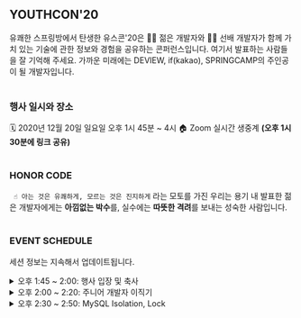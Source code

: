 ## YOUTHCON'20
유쾌한 스프링방에서 탄생한 유스콘'20은 👨‍🎓 젊은 개발자와 👨‍🏫 선배 개발자가 함께 
가치 있는 기술에 관한 정보와 경험을 공유하는 콘퍼런스입니다. 
여기서 발표하는 사람들을 잘 기억해 주세요. 
가까운 미래에는 DEVIEW, if(kakao), SPRINGCAMP의 주인공이 될 개발자입니다.
<br><br>



### 행사 일시와 장소
🗓️ 2020년 12월 20일 일요일 오후 1시 45분 ~ 4시
🏠 Zoom 실시간 생중계 **(오후 1시 30분에 링크 공유)**
<br><br>



### HONOR CODE

` ☝️ 아는 것은 유쾌하게, 모르는 것은 진지하게`
라는 모토를 가진 우리는 용기 내 발표한 젊은 개발자에게는 **아낌없는 박수**를, 실수에는 **따뜻한 격려**를 보내는 성숙한 사람입니다.
<br><br>



### EVENT SCHEDULE
세션 정보는 지속해서 업데이트됩니다.


<details>
    <summary> 오후 1:45 ~ 2:00: 행사 입장 및 축사 </summary>
    
</details>


<details>
    <summary> 오후 2:00 ~ 2:20: 주니어 개발자 이직기 </summary>
    
    👨‍💻 컴공돌이
    💬 학생 때 인턴 시작부터 스타트업에 첫 취업을 하게 되고 이직을 결심하게 된 계기부터, 어떻게 일과 병행하면서 공부와 이직 준비를 하였는지, 
    퇴사는 어떻게 하였는지를 공유합니다. 또 이직 후 어려웠던 점이나, 전 회사에서 내가 성장했다고 알게 되었던 점 등을 소개합니다.
    
</details>


<details>
    <summary> 오후 2:30 ~ 2:50: MySQL Isolation, Lock </summary>
    
    👨‍💻 오길환
    💬 친구가 개발하고 있는 예약 사이트 코드 리뷰 중 발견한 문제점! 하나의 물건을 여러 명이 예약이 가능했다...! 
    해당 문제를 해결하기 위해 간단히 적용한 lock에 대해서 알아보고, 나아가서 isolation에 대해서 간단히 알아봅니다!</details>


<details>
    <summary> 오후 2:00 ~ 2:50: 스프링부트로 게시판 만들기(Hands-On Lab) </summary>
    
    👨‍🎓 김가람(한솔교육)
    👨‍🏫 류성현(우아한형제들)
    💬 스프링부트가 익숙하지 않은 주니어 개발자가 게시판 만들기를 통해 스프링부트를 학습하는 경험을 공유합니다. 
    프로젝트 설정부터 기능 구현을 하는 과정에서 생기는 궁금증과 깨달음을 함께 나누어 보아요.

  저장소: [`https://github.com/boorownie/spring-boot-blog`]
</details>


<details>
    <summary> 오후 3:00 ~ 3:20: 하반기 채용에 깨진 멘탈 다시 붙인 썰 </summary>
    
    💬 뜨거운 하반기 채용에 치즈 퐁듀처럼 녹은 멘탈, '이것'을 통해 복구하다? 
    발표 내용은 백기선님 자바 스터디 후기이지만, 스터디하면서 변화된 것을 중점적으로 발표합니다. 
    발표 대상은 하반기 채용에 실패해서 무엇을 할지 모르는 사람들, 스터디 참여를 망설이는 사람들, 
    무엇을 해야 할지 갈피가 잡히지 않는 사람들입니다.
</details>


<details>
    <summary> 오후 3:30 ~ 3:50: 어디 가서 코틀린 알은체하기 </summary>
    
    👨‍💻  박재성(Jason)(우아한형제들)
</details>


<details>
    <summary> 오후 3:00 ~ 3:50: 애플리케이션을 쿠버네티스에 배포하기 (Hands-On Lab) </summary>
    
    👨‍🎓 홍은모(체커)
    👨‍🏫 lugi(유쾌한 스프링방 모임 운영자)
    💬 요즘 쿠버네티스가 유명하다는 이야기가 많이 들립니다. 
    써보려고 했더니 뭔가 복잡한 시스템 운영 이야기가 많습니다. 
    개발자가 쿠버네티스에 스프링 애플리케이션을 돌려 보려면 어떻게 해야 할지 신입 개발자의 눈높이에서 살펴봅니다.
    
  저장소: [`https://github.com/MorrisHong/youthconn-demo`]
</details>






[`https://github.com/boorownie/spring-boot-blog`]: https://github.com/boorownie/spring-boot-blog
[`https://github.com/MorrisHong/youthconn-demo`]: https://github.com/MorrisHong/youthconn-demo
